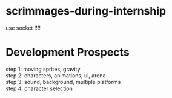 # scrimmages-during-internship


use socket !!!!  


# Development Prospects
step 1: moving sprites, gravity  
step 2: characters, animations, ui, arena  
step 3: sound, background, multiple platforms  
step 4: character selection  
